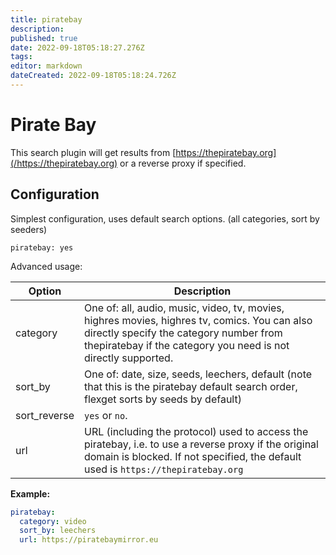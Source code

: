 ```yaml
---
title: piratebay
description: 
published: true
date: 2022-09-18T05:18:27.276Z
tags: 
editor: markdown
dateCreated: 2022-09-18T05:18:24.726Z
---
```


# Pirate Bay
This search plugin will get results from [https://thepiratebay.org](/https://thepiratebay.org) or a reverse proxy if specified.

## Configuration
Simplest configuration, uses default search options. (all categories, sort by seeders)
```
piratebay: yes
```
Advanced usage:

| Option | Description |
| --- | --- |
| category | One of: all, audio, music, video, tv, movies, highres movies, highres tv, comics. You can also directly specify the category number from thepiratebay if the category you need is not directly supported. |
| sort_by | One of: date, size, seeds, leechers, default (note that this is the piratebay default search order, flexget sorts by seeds by default) |
| sort_reverse | `yes` or `no`. |
| url | URL (including the protocol) used to access the piratebay, i.e. to use a reverse proxy if the original domain is blocked. If not specified, the default used is `https://thepiratebay.org`
**Example:**
```yaml
piratebay:
  category: video
  sort_by: leechers
  url: https://piratebaymirror.eu
```